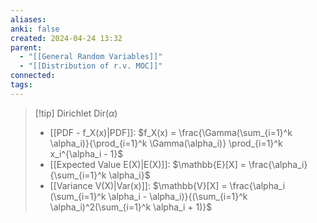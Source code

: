 ```yaml
---
aliases: 
anki: false
created: 2024-04-24 13:32
parent:
  - "[[General Random Variables]]"
  - "[[Distribution of r.v. MOC]]"
connected: 
tags: 
---
```


> [!tip] Dirichlet  $\text{Dir}(\alpha)$
> - [[PDF - f_X(x)|PDF]]: $f_X(x) = \frac{\Gamma(\sum_{i=1}^k \alpha_i)}{\prod_{i=1}^k \Gamma(\alpha_i)} \prod_{i=1}^k x_i^{\alpha_i - 1}$
> - [[Expected Value E(X)|E(X)]]: $\mathbb{E}[X] = \frac{\alpha_i}{\sum_{i=1}^k \alpha_i}$
> - [[Variance V(X)|Var(x)]]: $\mathbb{V}[X] = \frac{\alpha_i (\sum_{i=1}^k \alpha_i - \alpha_i)}{(\sum_{i=1}^k \alpha_i)^2(\sum_{i=1}^k \alpha_i + 1)}$
